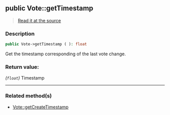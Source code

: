 ## public Vote::getTimestamp

> [Read it at the source](https://github.com/julien-boudry/Condorcet/blob/master/src/Vote.php#L239)

### Description    

```php
public Vote->getTimestamp ( ): float
```

Get the timestamp corresponding of the last vote change.
    

### Return value:   

*(```float```)* Timestamp


---------------------------------------

### Related method(s)      

* [Vote::getCreateTimestamp](/Docs/ApiReferences/Vote%20Class/public%20Vote--getCreateTimestamp.md)    

